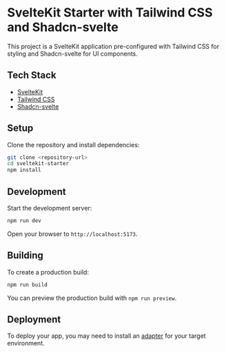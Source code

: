 # SvelteKit Starter with Tailwind CSS and Shadcn-svelte

This project is a SvelteKit application pre-configured with Tailwind CSS for styling and Shadcn-svelte for UI components.

## Tech Stack

- [SvelteKit](https://kit.svelte.dev/)
- [Tailwind CSS](https://tailwindcss.com/)
- [Shadcn-svelte](https://www.shadcn-svelte.com/)

## Setup

Clone the repository and install dependencies:

```bash
git clone <repository-url>
cd sveltekit-starter
npm install
```

## Development

Start the development server:

```bash
npm run dev
```

Open your browser to `http://localhost:5173`.

## Building

To create a production build:

```bash
npm run build
```

You can preview the production build with `npm run preview`.

## Deployment

To deploy your app, you may need to install an [adapter](https://kit.svelte.dev/docs/adapters) for your target environment.
